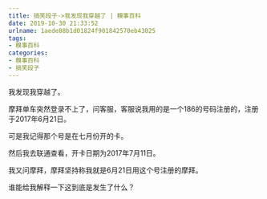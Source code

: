 ```yaml
---
title: 搞笑段子->我发现我穿越了 | 糗事百科
date: 2019-10-30 21:33:52
urlname: 1aede88b1d01824f901842570eb43025
tags: 
- 糗事百科
categories:
- 糗事百科
- 搞笑段子
---
```

我发现我穿越了。

摩拜单车突然登录不上了，问客服，客服说我用的是一个186的号码注册的，注册于2017年6月21日。

可是我记得那个号是在七月份开的卡。

然后我去联通查看，开卡日期为2017年7月11日。

我又问摩拜，摩拜坚持称我就是6月21日用这个号注册的摩拜。

谁能给我解释一下这到底是发生了什么？


